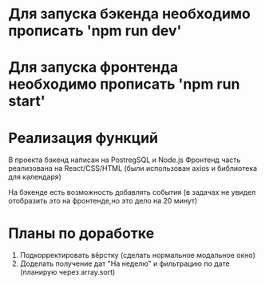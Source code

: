 # Для запуска бэкенда необходимо прописать 'npm run dev'

# Для запуска фронтенда необходимо прописать 'npm run start'

# Реализация функций

В проекта бэкенд написан на PostregSQL и Node.js
Фронтенд часть реализована на React/CSS/HTML (были использован axios и библиотека для календаря)

На бэкенде есть возможность добавлять события (в задачах не увидел отобразить это на фронтенде,но это дело на 20 минут)

# Планы по доработке

1. Подкорректировать вёрстку (сделать нормальное модальное окно)
2. Доделать получение дат "На неделю" и фильтрацию по дате (планирую через array.sort)
